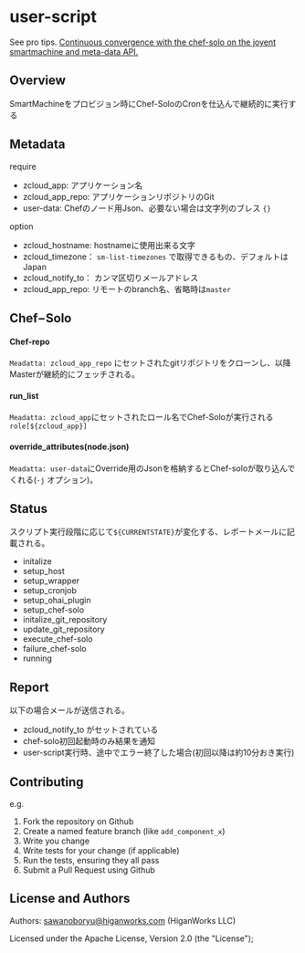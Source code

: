 user-script
=====

See pro tips. [Continuous convergence with the chef-solo on the joyent smartmachine and meta-data API.](https://coderwall.com/p/9gk3ag)

Overview
----

SmartMachineをプロビジョン時にChef-SoloのCronを仕込んで継続的に実行する


Metadata
----

require

- zcloud_app: アプリケーション名
- zcloud_app_repo: アプリケーションリポジトリのGit
- user-data: Chefのノード用Json、必要ない場合は文字列のブレス `{}`

option

- zcloud_hostname: hostnameに使用出来る文字
- zcloud_timezone： `sm-list-timezones` で取得できるもの、デフォルトはJapan
- zcloud_notify_to： カンマ区切りメールアドレス
- zcloud_app_repo: リモートのbranch名、省略時は`master`

Chef−Solo
----

#### Chef-repo

`Meadatta: zcloud_app_repo` にセットされたgitリポジトリをクローンし、以降Masterが継続的にフェッチされる。

#### run_list

`Meadatta: zcloud_app`にセットされたロール名でChef-Soloが実行される `role[${zcloud_app}]`

#### override_attributes(node.json)

`Meadatta: user-data`にOverride用のJsonを格納するとChef-soloが取り込んでくれる(`-j` オプション)。


Status
----

スクリプト実行段階に応じて`${CURRENTSTATE}`が変化する、レポートメールに記載される。

- initalize
- setup_host
- setup_wrapper
- setup_cronjob
- setup_ohai_plugin
- setup_chef-solo
- initalize_git_repository
- update_git_repository
- execute_chef-solo
- failure_chef-solo
- running

Report
----

以下の場合メールが送信される。

- zcloud_notify_to がセットされている
- chef-solo初回起動時のみ結果を通知
- user-script実行時、途中でエラー終了した場合(初回以降は約10分おき実行)

Contributing
------------

e.g.

1. Fork the repository on Github
2. Create a named feature branch (like `add_component_x`)
3. Write you change
4. Write tests for your change (if applicable)
5. Run the tests, ensuring they all pass
6. Submit a Pull Request using Github

License and Authors
-------------------
Authors: sawanoboryu@higanworks.com (HiganWorks LLC)

Licensed under the Apache License, Version 2.0 (the "License");
